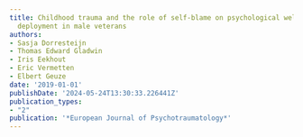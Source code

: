 ```yaml
---
title: Childhood trauma and the role of self-blame on psychological well-being after
  deployment in male veterans
authors:
- Sasja Dorresteijn
- Thomas Edward Gladwin
- Iris Eekhout
- Eric Vermetten
- Elbert Geuze
date: '2019-01-01'
publishDate: '2024-05-24T13:30:33.226441Z'
publication_types:
- "2"
publication: '*European Journal of Psychotraumatology*'
---
```

